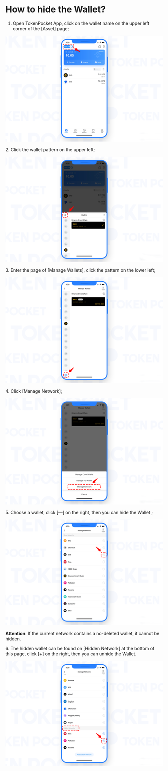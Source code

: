 # How to hide the Wallet?

1. Open TokenPocket App, click on the wallet name on the upper left corner of the \[Asset] page;

![](<../.gitbook/assets/1 (11).png>)

2\. Click the wallet pattern on the upper left;

![](<../.gitbook/assets/2 (27).png>)

3\. Enter the page of \[Manage Wallets], click the pattern on the lower left;

![](<../.gitbook/assets/3 (14).png>)

4\. Click \[Manage Network];

![](<../.gitbook/assets/4 (7).png>)

5\. Choose a wallet, click \[—] on the right, then you can hide the Wallet ;

![](<../.gitbook/assets/5 (5).png>)

**Attention**: If the current network contains a no-deleted wallet, it cannot be hidden.

6\. The hidden wallet can be found on \[Hidden Network] at the bottom of this page, click \[+] on the right, then you can unhide the Wallet.

![](<../.gitbook/assets/6 (1).png>)
